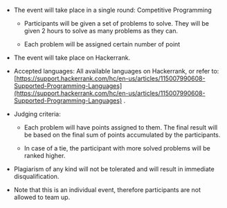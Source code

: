 *   The event will take place in a single round: Competitive Programming
    
    *   Participants will be given a set of problems to solve. They will be given 2 hours to solve as many problems as they can.
        
    *   Each problem will be assigned certain number of point
        
*   The event will take place on Hackerrank.
    
*   Accepted languages: All available languages on Hackerrank, or refer to: [https://support.hackerrank.com/hc/en-us/articles/115007990608-Supported-Programming-Languages](https://support.hackerrank.com/hc/en-us/articles/115007990608-Supported-Programming-Languages) .
    
*   Judging criteria:
    
    *   Each problem will have points assigned to them. The final result will be based on the final sum of points accumulated by the participants.
        
    *   In case of a tie, the participant with more solved problems will be ranked higher.
        
*   Plagiarism of any kind will not be tolerated and will result in immediate disqualification.
    
*   Note that this is an individual event, therefore participants are not allowed to team up.